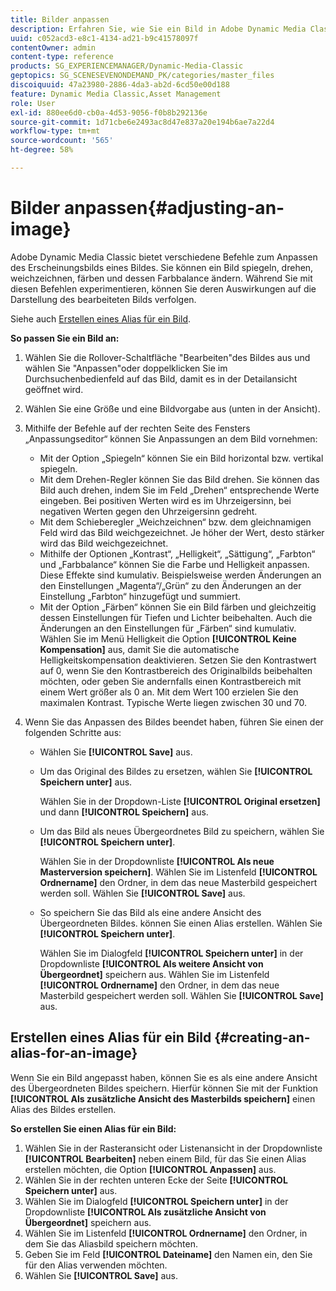 ```yaml
---
title: Bilder anpassen
description: Erfahren Sie, wie Sie ein Bild in Adobe Dynamic Media Classic anpassen.
uuid: c052acd3-e8c1-4134-ad21-b9c41578097f
contentOwner: admin
content-type: reference
products: SG_EXPERIENCEMANAGER/Dynamic-Media-Classic
geptopics: SG_SCENESEVENONDEMAND_PK/categories/master_files
discoiquuid: 47a23980-2886-4da3-ab2d-6cd50e00d188
feature: Dynamic Media Classic,Asset Management
role: User
exl-id: 880ee6d0-cb0a-4d53-9056-f0b8b292136e
source-git-commit: 1d71cbe6e2493ac8d47e837a20e194b6ae7a22d4
workflow-type: tm+mt
source-wordcount: '565'
ht-degree: 58%

---
```


# Bilder anpassen{#adjusting-an-image}

Adobe Dynamic Media Classic bietet verschiedene Befehle zum Anpassen des Erscheinungsbilds eines Bildes. Sie können ein Bild spiegeln, drehen, weichzeichnen, färben und dessen Farbbalance ändern. Während Sie mit diesen Befehlen experimentieren, können Sie deren Auswirkungen auf die Darstellung des bearbeiteten Bilds verfolgen.

Siehe auch [Erstellen eines Alias für ein Bild](adjusting-image.md#creating_an_alias_for_an_image).

**So passen Sie ein Bild an:**

1. Wählen Sie die Rollover-Schaltfläche &quot;Bearbeiten&quot;des Bildes aus und wählen Sie &quot;Anpassen&quot;oder doppelklicken Sie im Durchsuchenbedienfeld auf das Bild, damit es in der Detailansicht geöffnet wird.
1. Wählen Sie eine Größe und eine Bildvorgabe aus (unten in der Ansicht).
1. Mithilfe der Befehle auf der rechten Seite des Fensters „Anpassungseditor“ können Sie Anpassungen an dem Bild vornehmen:

   * Mit der Option „Spiegeln“ können Sie ein Bild horizontal bzw. vertikal spiegeln.
   * Mit dem Drehen-Regler können Sie das Bild drehen. Sie können das Bild auch drehen, indem Sie im Feld „Drehen“ entsprechende Werte eingeben. Bei positiven Werten wird es im Uhrzeigersinn, bei negativen Werten gegen den Uhrzeigersinn gedreht.
   * Mit dem Schieberegler „Weichzeichnen“ bzw. dem gleichnamigen Feld wird das Bild weichgezeichnet. Je höher der Wert, desto stärker wird das Bild weichgezeichnet.
   * Mithilfe der Optionen „Kontrast“, „Helligkeit“, „Sättigung“, „Farbton“ und „Farbbalance“ können Sie die Farbe und Helligkeit anpassen. Diese Effekte sind kumulativ. Beispielsweise werden Änderungen an den Einstellungen „Magenta“/„Grün“ zu den Änderungen an der Einstellung „Farbton“ hinzugefügt und summiert.
   * Mit der Option „Färben“ können Sie ein Bild färben und gleichzeitig dessen Einstellungen für Tiefen und Lichter beibehalten. Auch die Änderungen an den Einstellungen für „Färben“ sind kumulativ. Wählen Sie im Menü Helligkeit die Option **[!UICONTROL Keine Kompensation]** aus, damit Sie die automatische Helligkeitskompensation deaktivieren. Setzen Sie den Kontrastwert auf 0, wenn Sie den Kontrastbereich des Originalbilds beibehalten möchten, oder geben Sie andernfalls einen Kontrastbereich mit einem Wert größer als 0 an. Mit dem Wert 100 erzielen Sie den maximalen Kontrast. Typische Werte liegen zwischen 30 und 70.

1. Wenn Sie das Anpassen des Bildes beendet haben, führen Sie einen der folgenden Schritte aus:

   * Wählen Sie **[!UICONTROL Save]** aus.

   * Um das Original des Bildes zu ersetzen, wählen Sie **[!UICONTROL Speichern unter]** aus.

      Wählen Sie in der Dropdown-Liste **[!UICONTROL Original ersetzen]** und dann **[!UICONTROL Speichern]** aus.

   * Um das Bild als neues Übergeordnetes Bild zu speichern, wählen Sie **[!UICONTROL Speichern unter]**.

      Wählen Sie in der Dropdownliste **[!UICONTROL Als neue Masterversion speichern]**.
Wählen Sie im Listenfeld **[!UICONTROL Ordnername]** den Ordner, in dem das neue Masterbild gespeichert werden soll.
Wählen Sie **[!UICONTROL Save]** aus.

   * So speichern Sie das Bild als eine andere Ansicht des Übergeordneten Bildes. können Sie einen Alias erstellen. Wählen Sie **[!UICONTROL Speichern unter]**.

      Wählen Sie im Dialogfeld **[!UICONTROL Speichern unter]** in der Dropdownliste **[!UICONTROL Als weitere Ansicht von Übergeordnet]** speichern aus.
Wählen Sie im Listenfeld **[!UICONTROL Ordnername]** den Ordner, in dem das neue Masterbild gespeichert werden soll.
Wählen Sie **[!UICONTROL Save]** aus.

## Erstellen eines Alias für ein Bild {#creating-an-alias-for-an-image}

Wenn Sie ein Bild angepasst haben, können Sie es als eine andere Ansicht des Übergeordneten Bildes speichern. Hierfür können Sie mit der Funktion **[!UICONTROL Als zusätzliche Ansicht des Masterbilds speichern]** einen Alias des Bildes erstellen.

**So erstellen Sie einen Alias für ein Bild:**

1. Wählen Sie in der Rasteransicht oder Listenansicht in der Dropdownliste **[!UICONTROL Bearbeiten]** neben einem Bild, für das Sie einen Alias erstellen möchten, die Option **[!UICONTROL Anpassen]** aus.
1. Wählen Sie in der rechten unteren Ecke der Seite **[!UICONTROL Speichern unter]** aus.
1. Wählen Sie im Dialogfeld **[!UICONTROL Speichern unter]** in der Dropdownliste **[!UICONTROL Als zusätzliche Ansicht von Übergeordnet]** speichern aus.
1. Wählen Sie im Listenfeld **[!UICONTROL Ordnername]** den Ordner, in dem Sie das Aliasbild speichern möchten.
1. Geben Sie im Feld **[!UICONTROL Dateiname]** den Namen ein, den Sie für den Alias verwenden möchten.
1. Wählen Sie **[!UICONTROL Save]** aus.
